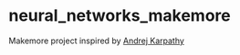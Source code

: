 # neural_networks_makemore
Makemore project inspired by [Andrej Karpathy](https://github.com/karpathy/makemore)
